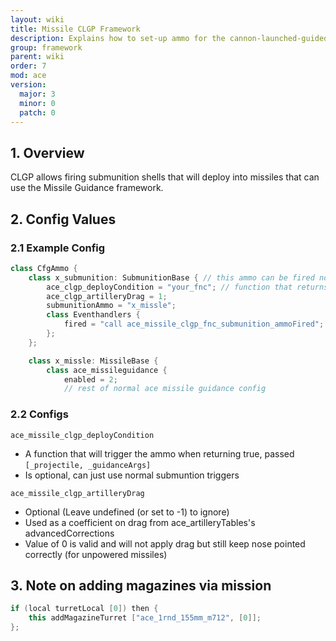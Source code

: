 ```yaml
---
layout: wiki
title: Missile CLGP Framework
description: Explains how to set-up ammo for the cannon-launched-guided-projectile system.
group: framework
parent: wiki
order: 7
mod: ace
version:
  major: 3
  minor: 0
  patch: 0
---
```


## 1. Overview

CLGP allows firing submunition shells that will deploy into missiles that can use the Missile Guidance framework.

## 2. Config Values

### 2.1 Example Config
```cpp
class CfgAmmo {
    class x_submunition: SubmunitionBase { // this ammo can be fired normally
        ace_clgp_deployCondition = "your_fnc"; // function that returns true when it should be triggered
        ace_clgp_artilleryDrag = 1;
        submunitionAmmo = "x_missle";
        class Eventhandlers {
            fired = "call ace_missile_clgp_fnc_submunition_ammoFired"; // need to add the EH yourself to all ammos
        };
    };

    class x_missle: MissileBase {
        class ace_missileguidance {
            enabled = 2;
            // rest of normal ace missile guidance config
```

### 2.2 Configs

`ace_missile_clgp_deployCondition`
- A function that will trigger the ammo when returning true, passed `[_projectile, _guidanceArgs]`
- Is optional, can just use normal submuntion triggers

`ace_missile_clgp_artilleryDrag`
- Optional (Leave undefined (or set to -1) to ignore)
- Used as a coefficient on drag from ace_artilleryTables's advancedCorrections
- Value of 0 is valid and will not apply drag but still keep nose pointed correctly (for unpowered missiles)

## 3. Note on adding magazines via mission

```cpp
if (local turretLocal [0]) then {
    this addMagazineTurret ["ace_1rnd_155mm_m712", [0]];
};
```
